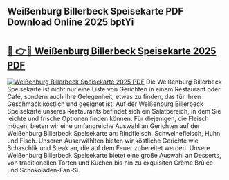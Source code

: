 ## Weißenburg Billerbeck Speisekarte PDF Download Online 2025 bptYi

# <h2><a href="http://gc84yug.nevu.top/?p=Wei%c3%9fenburg+Billerbeck+Speisekarte">🔗 👉🔴 Weißenburg Billerbeck Speisekarte 2025 PDF</a></h2>

[![Weißenburg Billerbeck Speisekarte 2025 PDF](https://i.imgur.com/dBaPXMq.png)](http://gc84yug.nevu.top/?p=Wei%c3%9fenburg+Billerbeck+Speisekarte)
Die Weißenburg Billerbeck Speisekarte ist nicht nur eine Liste von Gerichten in einem Restaurant oder Café, sondern auch Ihre Gelegenheit, etwas zu finden, das für Ihren Geschmack köstlich und geeignet ist. Auf der Weißenburg Billerbeck Speisekarte unseres Restaurants befindet sich ein Salatbereich, in dem Sie leichte und frische Optionen finden können. Für diejenigen, die Fleisch mögen, bieten wir eine umfangreiche Auswahl an Gerichten auf der Weißenburg Billerbeck Speisekarte an: Rindfleisch, Schweinefleisch, Huhn und Fisch. Unseren Auserwählten bieten wir köstliche Gerichte wie Schaschlik und Steak an, die auf dem Feuer zubereitet werden. Unsere Weißenburg Billerbeck Speisekarte bietet eine große Auswahl an Desserts, von traditionellen Torten und Kuchen bis hin zu exquisiten Crème Brûlée und Schokoladen-Fan-Si.
